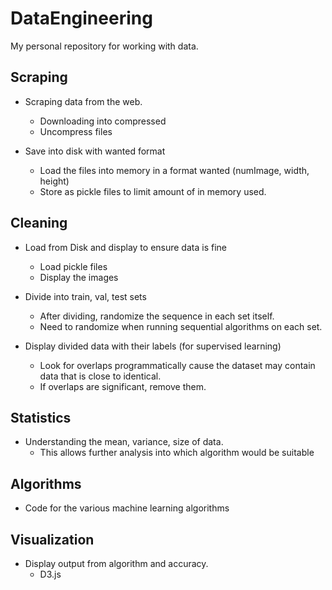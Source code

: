 # DataEngineering
My personal repository for working with data. 

## Scraping 
- Scraping data from the web.
    - Downloading into compressed
    - Uncompress files

- Save into disk with wanted format
    - Load the files into memory in a format wanted (numImage, width, height)
    - Store as pickle files to limit amount of in memory used.

## Cleaning
- Load from Disk and display to ensure data is fine
    - Load pickle files
    - Display the images

- Divide into train, val, test sets
    - After dividing, randomize the sequence in each set itself.
    - Need to randomize when running sequential algorithms on each set.

- Display divided data with their labels (for supervised learning)
    - Look for overlaps programmatically  cause the dataset may contain data that is close to identical.
    - If overlaps are significant, remove them. 

## Statistics
- Understanding the mean, variance, size of data. 
  - This allows further analysis into which algorithm would be suitable

## Algorithms
- Code for the various machine learning algorithms

## Visualization
- Display output from algorithm and accuracy.
  - D3.js
